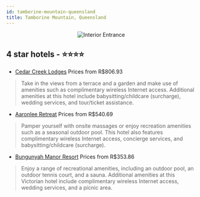 ```yaml
---
id: tamborine-mountain-queensland
title: Tamborine Mountain, Queensland
---
```


<center><img src="https://i.travelapi.com/hotels/6000000/5500000/5494700/5494629/8f1bb8cf_z.jpg" alt="Interior Entrance" /></center>


##  4 star hotels - ⭐️⭐️⭐️⭐️

-    [Cedar Creek Lodges](https://us.hurb.com/hotels/tamborine-mountain/cedar-creek-lodges-JNP-JP991367?cmp=18055) Prices from R$806.93
   > Take in the views from a terrace and a garden and make use of amenities such as complimentary wireless Internet access. Additional amenities at this hotel include babysitting/childcare (surcharge), wedding services, and tour/ticket assistance.
-    [Aaronlee Retreat](https://us.hurb.com/hotels/tamborine-mountain/aaronlee-retreat-JNP-JP159488?cmp=18055) Prices from R$540.69
   > Pamper yourself with onsite massages or enjoy recreation amenities such as a seasonal outdoor pool. This hotel also features complimentary wireless Internet access, concierge services, and babysitting/childcare (surcharge).
-    [Bungunyah Manor Resort](https://us.hurb.com/hotels/tamborine-mountain/bungunyah-manor-resort-JNP-JP888542?cmp=18055) Prices from R$353.86
   > Enjoy a range of recreational amenities, including an outdoor pool, an outdoor tennis court, and a sauna. Additional amenities at this Victorian hotel include complimentary wireless Internet access, wedding services, and a picnic area.
